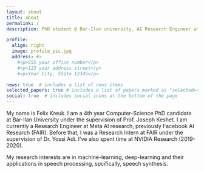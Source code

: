 ```yaml
---
layout: about
title: about
permalink: /
description: PhD student @ Bar-Ilan university, AI Research Engineer at Meta.

profile:
  align: right
  image: profile_pic.jpg
  address: #>
    #<p>555 your office number</p>
    #<p>123 your address street</p>
    #<p>Your City, State 12345</p>

news: true  # includes a list of news items
selected_papers: true # includes a list of papers marked as "selected={true}"
social: true  # includes social icons at the bottom of the page
---
```


My name is Felix Kreuk. I am a 4th year Computer-Science PhD candidate at Bar-Ilan University under the supervision of Prof. Joseph Keshet.
I am currently a Research Engineer at Meta AI research, previously Facebook AI Research (FAIR).
Before that, I was a Research Intern at FAIR under the supervision of Dr. Yossi Adi.
I've also spent time at NVIDIA Research (2019-2020).

My research interests are in machine-learning, deep-learning and their applications in speech processing, spcifically, speech synthesis.

